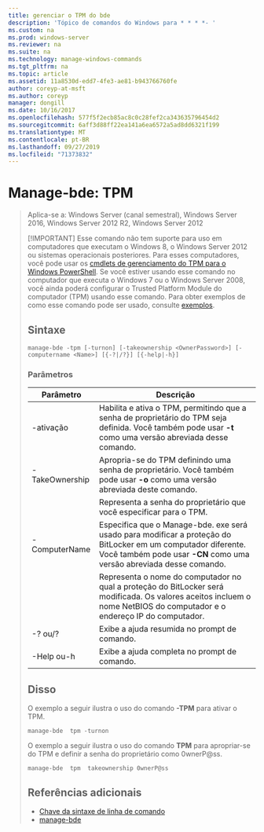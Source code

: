 ```yaml
---
title: gerenciar o TPM do bde
description: 'Tópico de comandos do Windows para * * * *- '
ms.custom: na
ms.prod: windows-server
ms.reviewer: na
ms.suite: na
ms.technology: manage-windows-commands
ms.tgt_pltfrm: na
ms.topic: article
ms.assetid: 11a8530d-edd7-4fe3-ae81-b943766760fe
author: coreyp-at-msft
ms.author: coreyp
manager: dongill
ms.date: 10/16/2017
ms.openlocfilehash: 577f5f2ecb85ac8c0c28fef2ca343635796454d2
ms.sourcegitcommit: 6aff3d88ff22ea141a6ea6572a5ad8dd6321f199
ms.translationtype: MT
ms.contentlocale: pt-BR
ms.lasthandoff: 09/27/2019
ms.locfileid: "71373832"
---
```

# <a name="manage-bde-tpm"></a>Manage-bde: TPM

> Aplica-se a: Windows Server (canal semestral), Windows Server 2016, Windows Server 2012 R2, Windows Server 2012
> 
> [!IMPORTANT]
> Esse comando não tem suporte para uso em computadores que executam o Windows 8, o Windows Server 2012 ou sistemas operacionais posteriores. Para esses computadores, você pode usar os [cmdlets de gerenciamento do TPM para o Windows PowerShell](https://docs.microsoft.com/powershell/module/trustedplatformmodule/).
> Se você estiver usando esse comando no computador que executa o Windows 7 ou o Windows Server 2008, você ainda poderá configurar o Trusted Platform Module do computador (TPM) usando esse comando. Para obter exemplos de como esse comando pode ser usado, consulte [exemplos](#BKMK_Examples).
> ## <a name="syntax"></a>Sintaxe
> ```
> manage-bde -tpm [-turnon] [-takeownership <OwnerPassword>] [-computername <Name>] [{-?|/?}] [{-help|-h}]
> ```
> ### <a name="parameters"></a>Parâmetros
> 
> |    Parâmetro    |                                                                              Descrição                                                                               |
> |-----------------|------------------------------------------------------------------------------------------------------------------------------------------------------------------------|
> |     -ativação     |              Habilita e ativa o TPM, permitindo que a senha de proprietário do TPM seja definida. Você também pode usar **-t** como uma versão abreviada desse comando.              |
> | -TakeOwnership  |                      Apropria-se do TPM definindo uma senha de proprietário. Você também pode usar **-o** como uma versão abreviada deste comando.                       |
> | <OwnerPassword> |                                                      Representa a senha do proprietário que você especificar para o TPM.                                                       |
> |  -ComputerName  | Especifica que o Manage-bde. exe será usado para modificar a proteção do BitLocker em um computador diferente. Você também pode usar **-CN** como uma versão abreviada desse comando. |
> |     <Name>      |    Representa o nome do computador no qual a proteção do BitLocker será modificada. Os valores aceitos incluem o nome NetBIOS do computador e o endereço IP do computador.     |
> |    -? ou/?     |                                                               Exibe a ajuda resumida no prompt de comando.                                                               |
> |   -Help ou-h   |                                                             Exibe a ajuda completa no prompt de comando.                                                              |
> 
> ## <a name="BKMK_Examples"></a>Disso
> O exemplo a seguir ilustra o uso do comando **-TPM** para ativar o TPM.
> ```
> manage-bde  tpm -turnon
> ```
> O exemplo a seguir ilustra o uso do comando **TPM** para apropriar-se do TPM e definir a senha do proprietário como 0wnerP@ss.
> ```
> manage-bde  tpm  takeownership 0wnerP@ss
> ```
> ## <a name="additional-references"></a>Referências adicionais
> -   [Chave da sintaxe de linha de comando](command-line-syntax-key.md)
> -   [manage-bde](manage-bde.md)
